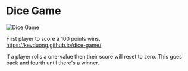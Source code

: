 # Dice Game

![Dice Game](https://i.ibb.co/1R7K91L/Screen-Shot-2018-12-08-at-3-40-29-PM.png)

First player to score a 100 points wins.  
https://kevduong.github.io/dice-game/

If a player rolls a one-value then their score will reset to zero. This goes back and fourth until there's a winner.
